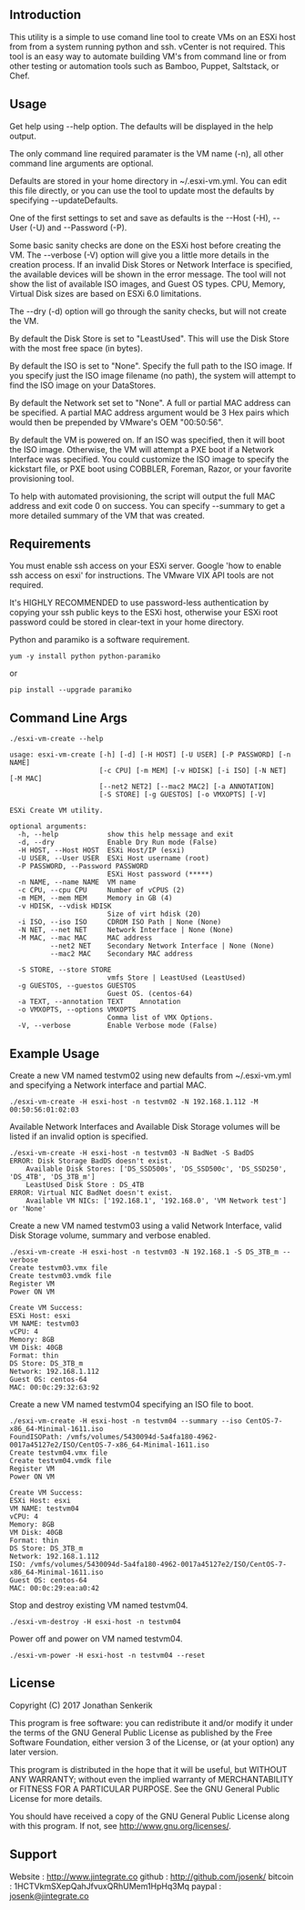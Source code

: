 Introduction
------------

  This utility is a simple to use comand line tool to create VMs on an ESXi host from from a system running python and ssh.  vCenter is not required.  This tool is an easy way to automate building VM's from command line or from other testing or automation tools such as Bamboo, Puppet, Saltstack, or Chef.


Usage
-----

  Get help using --help option.   The defaults will be displayed in the help output.

  The only command line required paramater is the VM name (-n), all other command line arguments are optional.


  Defaults are stored in your home directory in ~/.esxi-vm.yml.   You can edit this file directly, or you can use the tool to update most the defaults by specifying --updateDefaults.

  One of the first settings to set and save as defaults is the --Host (-H), --User (-U) and --Password (-P).

  Some basic sanity checks are done on the ESXi host before creating the VM.  The --verbose (-V) option will give you a little more details in the creation process.  If an invalid Disk Stores or Network Interface is specified, the available devices will be shown in the error message. The tool will not show the list of available ISO images, and Guest OS types.  CPU, Memory, Virtual Disk sizes are based on ESXi 6.0 limitations.

  The --dry (-d) option will go through the sanity checks, but will not create the VM.

  By default the Disk Store is set to "LeastUsed".  This will use the Disk Store with the most free space (in bytes).

  By default the ISO is set to "None".  Specify the full path to the ISO image.   If you specify just the ISO image filename (no path), the system will attempt to find the ISO image on your DataStores.

  By default the Network set set to "None". A full or partial MAC address can be specified. A partial MAC address argument would be 3 Hex pairs which would then be prepended by VMware's OEM "00:50:56".

  By default the VM is powered on. If an ISO was specified, then it will boot the ISO image.  Otherwise, the VM will attempt a PXE boot if a Network Interface was specified.  You could customize the ISO image to specify the kickstart file, or PXE boot using COBBLER, Foreman, Razor, or your favorite provisioning tool.

  To help with automated provisioning, the script will output the full MAC address and exit code 0 on success.  You can specify --summary to get a more detailed summary of the VM that was created.


Requirements
------------

  You must enable ssh access on your ESXi server.  Google 'how to enable ssh access on esxi' for instructions.   The VMware VIX API tools are not required.

  It's HIGHLY RECOMMENDED to use password-less authentication by copying your ssh public keys to the ESXi host, otherwise your ESXi root password could be stored in clear-text in your home directory.

  Python and paramiko is a software requirement.

```
yum -y install python python-paramiko
```

or

```
pip install --upgrade paramiko
```


Command Line Args
-----------------

```
./esxi-vm-create --help

usage: esxi-vm-create [-h] [-d] [-H HOST] [-U USER] [-P PASSWORD] [-n NAME]
                      [-c CPU] [-m MEM] [-v HDISK] [-i ISO] [-N NET] [-M MAC]
                      [--net2 NET2] [--mac2 MAC2] [-a ANNOTATION]
                      [-S STORE] [-g GUESTOS] [-o VMXOPTS] [-V]

ESXi Create VM utility.

optional arguments:
  -h, --help            show this help message and exit
  -d, --dry             Enable Dry Run mode (False)
  -H HOST, --Host HOST  ESXi Host/IP (esxi)
  -U USER, --User USER  ESXi Host username (root)
  -P PASSWORD, --Password PASSWORD
                        ESXi Host password (*****)
  -n NAME, --name NAME  VM name
  -c CPU, --cpu CPU     Number of vCPUS (2)
  -m MEM, --mem MEM     Memory in GB (4)
  -v HDISK, --vdisk HDISK
                        Size of virt hdisk (20)
  -i ISO, --iso ISO     CDROM ISO Path | None (None)
  -N NET, --net NET     Network Interface | None (None)
  -M MAC, --mac MAC     MAC address
          --net2 NET    Secondary Network Interface | None (None)
          --mac2 MAC    Secondary MAC address

  -S STORE, --store STORE
                        vmfs Store | LeastUsed (LeastUsed)
  -g GUESTOS, --guestos GUESTOS
                        Guest OS. (centos-64)
  -a TEXT, --annotation TEXT    Annotation
  -o VMXOPTS, --options VMXOPTS
                        Comma list of VMX Options.
  -V, --verbose         Enable Verbose mode (False)
```


Example Usage
-------------

  Create a new VM named testvm02 using new defaults from ~/.esxi-vm.yml and specifying a Network interface and partial MAC.

```
./esxi-vm-create -H esxi-host -n testvm02 -N 192.168.1.112 -M 00:50:56:01:02:03
```

  Available Network Interfaces and Available Disk Storage volumes will be listed if an invalid option is specified.

```
./esxi-vm-create -H esxi-host -n testvm03 -N BadNet -S BadDS
ERROR: Disk Storage BadDS doesn't exist.
    Available Disk Stores: ['DS_SSD500s', 'DS_SSD500c', 'DS_SSD250', 'DS_4TB', 'DS_3TB_m']
    LeastUsed Disk Store : DS_4TB
ERROR: Virtual NIC BadNet doesn't exist.
    Available VM NICs: ['192.168.1', '192.168.0', 'VM Network test'] or 'None'
```

  Create a new VM named testvm03 using a valid Network Interface, valid Disk Storage volume, summary and verbose enabled.

```
./esxi-vm-create -H esxi-host -n testvm03 -N 192.168.1 -S DS_3TB_m --verbose
Create testvm03.vmx file
Create testvm03.vmdk file
Register VM
Power ON VM

Create VM Success:
ESXi Host: esxi
VM NAME: testvm03
vCPU: 4
Memory: 8GB
VM Disk: 40GB
Format: thin
DS Store: DS_3TB_m
Network: 192.168.1.112
Guest OS: centos-64
MAC: 00:0c:29:32:63:92
```

  Create a new VM named testvm04 specifying an ISO file to boot.

```
./esxi-vm-create -H esxi-host -n testvm04 --summary --iso CentOS-7-x86_64-Minimal-1611.iso
FoundISOPath: /vmfs/volumes/5430094d-5a4fa180-4962-0017a45127e2/ISO/CentOS-7-x86_64-Minimal-1611.iso
Create testvm04.vmx file
Create testvm04.vmdk file
Register VM
Power ON VM

Create VM Success:
ESXi Host: esxi
VM NAME: testvm04
vCPU: 4
Memory: 8GB
VM Disk: 40GB
Format: thin
DS Store: DS_3TB_m
Network: 192.168.1.112
ISO: /vmfs/volumes/5430094d-5a4fa180-4962-0017a45127e2/ISO/CentOS-7-x86_64-Minimal-1611.iso
Guest OS: centos-64
MAC: 00:0c:29:ea:a0:42

```

  Stop and destroy existing VM named testvm04.

```
./esxi-vm-destroy -H esxi-host -n testvm04
```

  Power off and power on VM named testvm04.

```
./esxi-vm-power -H esxi-host -n testvm04 --reset
```

License
-------

Copyright (C) 2017 Jonathan Senkerik

This program is free software: you can redistribute it and/or modify
it under the terms of the GNU General Public License as published by
the Free Software Foundation, either version 3 of the License, or
(at your option) any later version.

This program is distributed in the hope that it will be useful,
but WITHOUT ANY WARRANTY; without even the implied warranty of
MERCHANTABILITY or FITNESS FOR A PARTICULAR PURPOSE.  See the
GNU General Public License for more details.

You should have received a copy of the GNU General Public License
along with this program.  If not, see <http://www.gnu.org/licenses/>.


Support
-------
  Website : http://www.jintegrate.co
  github  : http://github.com/josenk/
  bitcoin : 1HCTVkmSXepQahJfvuxQRhUMem1HpHq3Mq
  paypal  : josenk@jintegrate.co
